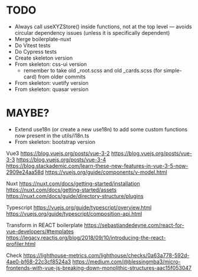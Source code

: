 # TODO
 - Always call useXYZStore() inside functions, not at the top level — avoids circular dependency issues (unless it is specifically dependent)
 - Merge boilerplate-nuxt
 - Do Vitest tests
 - Do Cypress tests
 - Create skeleton version
 - From skeleton: css-ui version 
   - remember to take old _root.scss and old _cards.scss (for simple-card) from older commits
 - From skeleton: vuetify version
 - From skeleton: quasar version

# MAYBE?
 - Extend use18n (or create a new use18n) to add some custom functions now present in the utils/i18n.ts
 - From skeleton: bootstrap version

Vue3
https://blog.vuejs.org/posts/vue-3-2
https://blog.vuejs.org/posts/vue-3-3
https://blog.vuejs.org/posts/vue-3-4
https://blog.stackademic.com/learn-these-new-features-in-vue-3-5-now-2909e24aa58d
https://vuejs.org/guide/components/v-model.html

Nuxt
https://nuxt.com/docs/getting-started/installation
https://nuxt.com/docs/getting-started/assets
https://nuxt.com/docs/guide/directory-structure/plugins

Typescript
https://vuejs.org/guide/typescript/overview.html
https://vuejs.org/guide/typescript/composition-api.html

Transform in REACT boilerplate
https://sebastiandedeyne.com/react-for-vue-developers/#templates
https://legacy.reactjs.org/blog/2018/09/10/introducing-the-react-profiler.html

Check
https://lighthouse-metrics.com/lighthouse/checks/0a63a778-592d-4ae0-bf68-22c3cf8524a3
https://medium.com/@blessingmba3/micro-frontends-with-vue-js-breaking-down-monolithic-structures-aac15f053047
